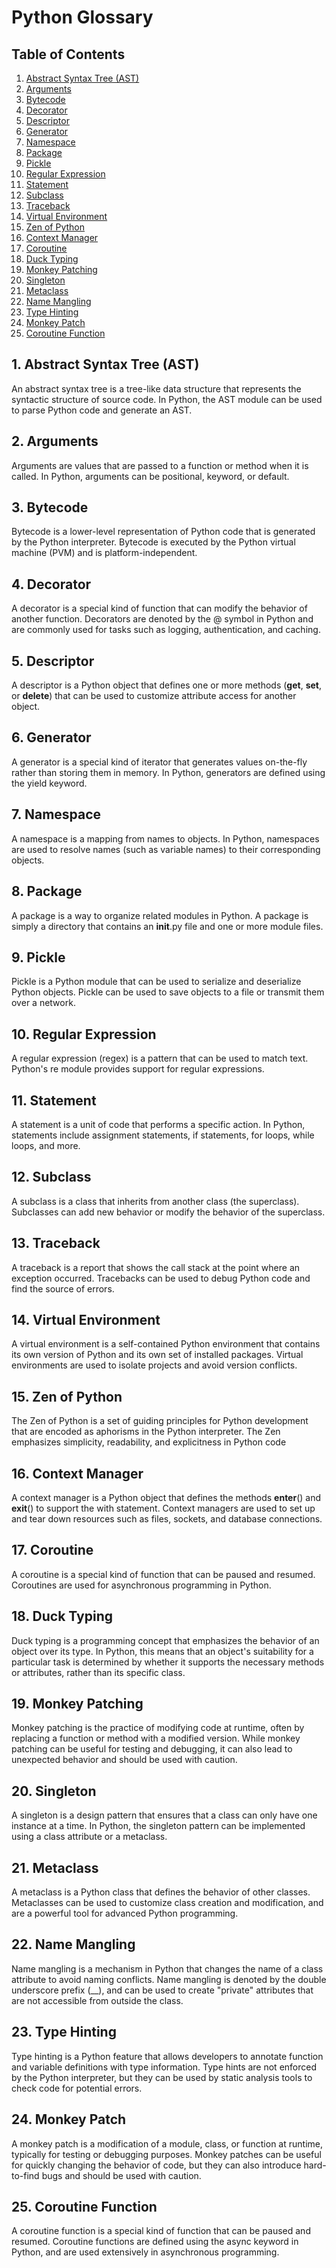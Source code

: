# Python Glossary

## Table of Contents

1. [Abstract Syntax Tree (AST)](#abstract-syntax-tree-ast)
2. [Arguments](#arguments)
3. [Bytecode](#bytecode)
4. [Decorator](#decorator)
5. [Descriptor](#descriptor)
6. [Generator](#generator)
7. [Namespace](#namespace)
8. [Package](#package)
9. [Pickle](#pickle)
10. [Regular Expression](#regular-expression)
11. [Statement](#statement)
12. [Subclass](#subclass)
13. [Traceback](#traceback)
14. [Virtual Environment](#virtual-environment)
15. [Zen of Python](#zen-of-python)
16. [Context Manager](#context-manager)
17. [Coroutine](#coroutine)
18. [Duck Typing](#duck-typing)
19. [Monkey Patching](#monkey-patching)
20. [Singleton](#singleton)
21. [Metaclass](#metaclass)
22. [Name Mangling](#name-mangling)
23. [Type Hinting](#type-hinting)
24. [Monkey Patch](#monkey-patch)
25. [Coroutine Function](#coroutine-function)

## 1. Abstract Syntax Tree (AST)

An abstract syntax tree is a tree-like data structure that represents the syntactic structure of source code. In Python, the AST module can be used to parse Python code and generate an AST.

## 2. Arguments

Arguments are values that are passed to a function or method when it is called. In Python, arguments can be positional, keyword, or default.

## 3. Bytecode

Bytecode is a lower-level representation of Python code that is generated by the Python interpreter. Bytecode is executed by the Python virtual machine (PVM) and is platform-independent.

## 4. Decorator

A decorator is a special kind of function that can modify the behavior of another function. Decorators are denoted by the @ symbol in Python and are commonly used for tasks such as logging, authentication, and caching.

## 5. Descriptor

A descriptor is a Python object that defines one or more methods (__get__, __set__, or __delete__) that can be used to customize attribute access for another object.

## 6. Generator

A generator is a special kind of iterator that generates values on-the-fly rather than storing them in memory. In Python, generators are defined using the yield keyword.

## 7. Namespace

A namespace is a mapping from names to objects. In Python, namespaces are used to resolve names (such as variable names) to their corresponding objects.

## 8. Package

A package is a way to organize related modules in Python. A package is simply a directory that contains an __init__.py file and one or more module files.

## 9. Pickle

Pickle is a Python module that can be used to serialize and deserialize Python objects. Pickle can be used to save objects to a file or transmit them over a network.

## 10. Regular Expression

A regular expression (regex) is a pattern that can be used to match text. Python's re module provides support for regular expressions.

## 11. Statement

A statement is a unit of code that performs a specific action. In Python, statements include assignment statements, if statements, for loops, while loops, and more.

## 12. Subclass

A subclass is a class that inherits from another class (the superclass). Subclasses can add new behavior or modify the behavior of the superclass.

## 13. Traceback

A traceback is a report that shows the call stack at the point where an exception occurred. Tracebacks can be used to debug Python code and find the source of errors.

## 14. Virtual Environment

A virtual environment is a self-contained Python environment that contains its own version of Python and its own set of installed packages. Virtual environments are used to isolate projects and avoid version conflicts.

## 15. Zen of Python

The Zen of Python is a set of guiding principles for Python development that are encoded as aphorisms in the Python interpreter. The Zen emphasizes simplicity, readability, and explicitness in Python code

## 16. Context Manager

A context manager is a Python object that defines the methods __enter__() and __exit__() to support the with statement. Context managers are used to set up and tear down resources such as files, sockets, and database connections.

## 17. Coroutine

A coroutine is a special kind of function that can be paused and resumed. Coroutines are used for asynchronous programming in Python.

## 18. Duck Typing

Duck typing is a programming concept that emphasizes the behavior of an object over its type. In Python, this means that an object's suitability for a particular task is determined by whether it supports the necessary methods or attributes, rather than its specific class.

## 19. Monkey Patching

Monkey patching is the practice of modifying code at runtime, often by replacing a function or method with a modified version. While monkey patching can be useful for testing and debugging, it can also lead to unexpected behavior and should be used with caution.

## 20. Singleton

A singleton is a design pattern that ensures that a class can only have one instance at a time. In Python, the singleton pattern can be implemented using a class attribute or a metaclass.

## 21. Metaclass

A metaclass is a Python class that defines the behavior of other classes. Metaclasses can be used to customize class creation and modification, and are a powerful tool for advanced Python programming.

## 22. Name Mangling

Name mangling is a mechanism in Python that changes the name of a class attribute to avoid naming conflicts. Name mangling is denoted by the double underscore prefix (__), and can be used to create "private" attributes that are not accessible from outside the class.

## 23. Type Hinting

Type hinting is a Python feature that allows developers to annotate function and variable definitions with type information. Type hints are not enforced by the Python interpreter, but they can be used by static analysis tools to check code for potential errors.

## 24. Monkey Patch

A monkey patch is a modification of a module, class, or function at runtime, typically for testing or debugging purposes. Monkey patches can be useful for quickly changing the behavior of code, but they can also introduce hard-to-find bugs and should be used with caution.

## 25. Coroutine Function

A coroutine function is a special kind of function that can be paused and resumed. Coroutine functions are defined using the async keyword in Python, and are used extensively in asynchronous programming.
